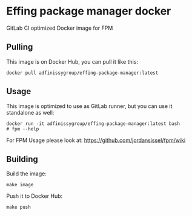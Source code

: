 # Effing package manager docker

GitLab CI optimized Docker image for FPM

## Pulling

This image is on Docker Hub, you can pull it like this:
```
docker pull adfinissygroup/effing-package-manager:latest
```

## Usage

This image is optimized to use as GitLab runner, but you can
use it standalone as well:

```
docker run -it adfinissygroup/effing-package-manager:latest bash
# fpm --help
```

For FPM Usage please look at: https://github.com/jordansissel/fpm/wiki

## Building

Build the image:
```
make image
```

Push it to Docker Hub:
```
make push
```
